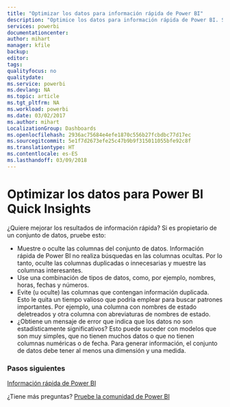 ```yaml
---
title: "Optimizar los datos para información rápida de Power BI"
description: "Optimice los datos para información rápida de Power BI. Si Power BI no encuentra información en sus datos, puede realizar algunas acciones."
services: powerbi
documentationcenter: 
author: mihart
manager: kfile
backup: 
editor: 
tags: 
qualityfocus: no
qualitydate: 
ms.service: powerbi
ms.devlang: NA
ms.topic: article
ms.tgt_pltfrm: NA
ms.workload: powerbi
ms.date: 03/02/2017
ms.author: mihart
LocalizationGroup: Dashboards
ms.openlocfilehash: 2936ac75684e4efe1870c556b27fcbdbc77d17ec
ms.sourcegitcommit: 5e1f7d2673efe25c47b9b9f315011055bfe92c8f
ms.translationtype: HT
ms.contentlocale: es-ES
ms.lasthandoff: 03/09/2018
---
```

# <a name="optimize-your-data-for-power-bi-quick-insights"></a>Optimizar los datos para Power BI Quick Insights
¿Quiere mejorar los resultados de información rápida?  Si es propietario de un conjunto de datos, pruebe esto:

* Muestre o oculte las columnas del conjunto de datos. Información rápida de Power BI no realiza búsquedas en las columnas ocultas.  Por lo tanto, oculte las columnas duplicadas o innecesarias y muestre las columnas interesantes.
* Use una combinación de tipos de datos, como, por ejemplo, nombres, horas, fechas y números.
* Evite (u oculte) las columnas que contengan información duplicada.  Esto le quita un tiempo valioso que podría emplear para buscar patrones importantes.  Por ejemplo, una columna con nombres de estado deletreados y otra columna con abreviaturas de nombres de estado.
* ¿Obtiene un mensaje de error que indica que los datos no son estadísticamente significativos?  Esto puede suceder con modelos que son muy simples, que no tienen muchos datos o que no tienen columnas numéricas o de fecha. Para generar información, el conjunto de datos debe tener al menos una dimensión y una medida.

### <a name="next-steps"></a>Pasos siguientes
[Información rápida de Power BI](service-insights.md)

¿Tiene más preguntas? [Pruebe la comunidad de Power BI](http://community.powerbi.com/)

